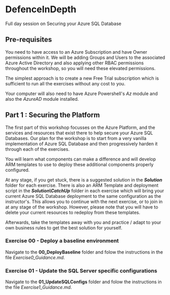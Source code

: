 # DefenceInDepth
Full day session on Securing your Azure SQL Database

## Pre-requisites

You need to have access to an Azure Subscription and have Owner permissions within it. We will be adding Groups and Users to the associated Azure Active Directory and also applying other RBAC permissions throughout the workshop, so you will need these elevated permissions.

The simplest approach is to create a new Free Trial subscription which is sufficient to run all the exercises without any cost to you.

Your computer will also need to have Azure Powershell's *Az* module and also the *AzureAD* module installed.


## Part 1 : Securing the Platform

The first part of this workshop focusses on the Azure Platform, and the services and resources that exist there to help secure your Azure SQL Databases. Our plan for the workshop is to start from a very vanilla implementation of Azure SQL Database and then progressively harden it through each of the exercises.

You will learn what components can make a difference and will develop ARM templates to use to deploy these additional components properly configured.

At any stage, if you get stuck, there is a suggested solution in the ***Solution*** folder for each exercise.  There is also an ARM Template and deployment script in the ***Solution\CatchUp*** folder in each exercise which will bring your current Azure SQL Database deployment to the same configuration as the instructor's. This allows you to continue with the next exercise, or to join in at any stage of the workshop. However, please note that you will have to delete your current resources to redeploy from these templates.

Afterwards, take the templates away with you and practice / adapt to your own business rules to get the best solution for yourself.


### Exercise 00 - Deploy a baseline environment

Navigate to the **00_DeployBaseline** folder and folow the instructions in the file *Exercise0_Guidance.md*.


### Exercise 01 - Update the SQL Server specific configurations

Navigate to the **01_UpdateSQLConfigs** folder and folow the instructions in the file *Exercise1_Guidance.md*.

